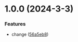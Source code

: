# 1.0.0 (2024-3-3)


### Features

* change ([56a5eb8](https://github.com/neardeev/opla/commit/56a5eb8c5d4acc78e68cf68f41d8451d28814405))



